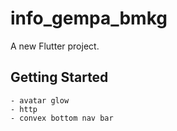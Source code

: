 # info_gempa_bmkg

A new Flutter project.

## Getting Started

    - avatar glow
    - http
    - convex bottom nav bar
